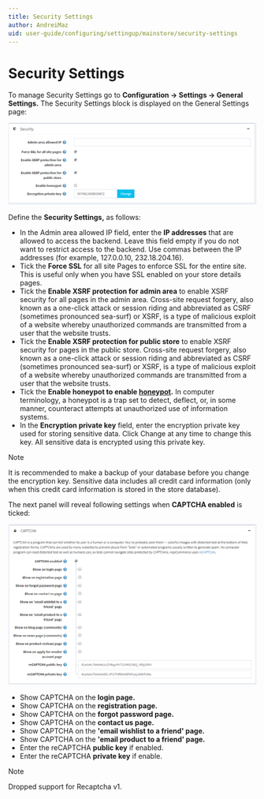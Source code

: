 ```yaml
---
title: Security Settings
author: AndreiMaz
uid: user-guide/configuring/settingup/mainstore/security-settings
---
```


# Security Settings

To manage Security Settings go to **Configuration → Settings → General Settings.** The Security Settings block is displayed on the General Settings page:

![security](_static/security-settings/security.png)

Define the **Security Settings,** as follows:

* In the Admin area allowed IP field, enter the **IP addresses** that are allowed to access the backend. Leave this field empty if you do not want to restrict access to the backend. Use commas between the IP addresses (for example, 127.0.0.10, 232.18.204.16).
* Tick the **Force SSL** for all site Pages to enforce SSL for the entire site. This is useful only when you have SSL enabled on your store details pages.
* Tick the **Enable XSRF protection for admin area** to enable XSRF security for all pages in the admin area. Cross-site request forgery, also known as a one-click attack or session riding and abbreviated as CSRF (sometimes pronounced sea-surf) or XSRF, is a type of malicious exploit of a website whereby unauthorized commands are transmitted from a user that the website trusts.
* Tick the **Enable XSRF protection for public store** to enable XSRF security for pages in the public store. Cross-site request forgery, also known as a one-click attack or session riding and abbreviated as CSRF (sometimes pronounced sea-surf) or XSRF, is a type of malicious exploit of a website whereby unauthorized commands are transmitted from a user that the website trusts.
* Tick the **Enable honeypot to enable [honeypot](https://en.wikipedia.org/wiki/Honeypot_(computing)).** In computer terminology, a honeypot is a trap set to detect, deflect, or, in some manner, counteract attempts at unauthorized use of information systems.
* In the **Encryption private key** field, enter the encryption private key used for storing sensitive data. Click Change at any time to change this key. All sensitive data is encrypted using this private key.

> [!NOTE]
> It is recommended to make a backup of your database before you change the encryption key. Sensitive data includes all credit card information (only when this credit card information is stored in the store database).

The next panel will reveal following settings when **CAPTCHA enabled** is ticked:

![captcha](_static/security-settings/captcha.png)

* Show CAPTCHA on the **login page.**
* Show CAPTCHA on the **registration page.**
* Show CAPTCHA on the **forgot password page.**
* Show CAPTCHA on the **contact us page.**
* Show CAPTCHA on the **'email wishlist to a friend' page.**
* Show CAPTCHA on the **'email product to a friend' page.**
* Enter the reCAPTCHA **public key** if enabled.
* Enter the reCAPTCHA **private key** if enable.

> [!NOTE]
> Dropped support for Recaptcha v1.

